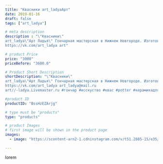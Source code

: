 ```yaml
---
title: "Квасники art_ladyaАрт"
date: 2019-01-16
draft: false
tags: ["art_ladya"]

# meta description
description : "\"Квасники\" 
art_ladya\"Арт Ладья\" Гончарная мастерская в Нижнем Новгороде. Изготовление керамики и мастер//-классы по обучению. 
https://vk.com/art_ladya art"

# product Price
price: "3000"
priceBefore: "3600.0"

# Product Short Description
shortDescription: "\"Квасники\" 
art_ladya\"Арт Ладья\" Гончарная мастерская в Нижнем Новгороде. Изготовление керамики и мастер//-классы по обучению. 
https://vk.com/art_ladya art_ladya@mail.ru 
art//-ladya.Livemaster.ru #гончар #исскуство #квас #potter #керамикадляинтерьера #керамикаручнаяработа #гончарнаямастерская #керамиканазаказ #handmade #посудаизглины #керамика #русскаякерамика #артладья #эксклюзивнаякерамика #painter #dishes #decor #ceramicar #claygoods #jointeddoll #earthenware #ceramic #design #кухля #magic #dishesfordolls #ceramicart #квасник #clay #авторскаякерамика"

#product ID
productID: "BssHzEZArjg"

# type must be "products"
type: "products"

# product Images
# first image will be shown in the product page
images:
  - image: "https://scontent-arn2-1.cdninstagram.com/v/t51.2885-15/e35/49440952_386729592135154_2568390475592007739_n.jpg?tp=1&_nc_ht=scontent-arn2-1.cdninstagram.com&_nc_cat=110&_nc_ohc=uidR8TNxRIUAX8YWFvo&ccb=7-4&oh=c72103f6caf74526eeb4f054a8455c29&oe=6083DB26&_nc_sid=86f79a&ig_cache_key=MTk1Nzk3NDIzMzczMjc5MDQ5Ng%3D%3D.2-ccb7-4"

---
```

lorem
